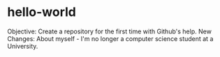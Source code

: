 # hello-world
Objective: Create a repository for the first time with Github's help. 
New Changes: About myself - I'm no longer a computer science student at a University.
